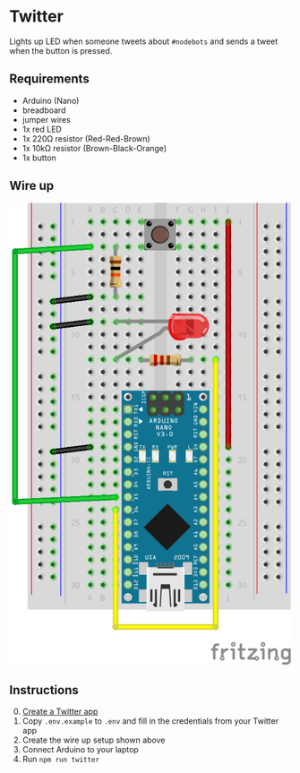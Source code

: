 # Twitter

Lights up LED when someone tweets about `#nodebots` and sends a tweet when the button is pressed.

## Requirements

- Arduino (Nano)
- breadboard
- jumper wires
- 1x red LED 
- 1x 220Ω resistor (Red-Red-Brown)
- 1x 10kΩ resistor (Brown-Black-Orange)
- 1x button

## Wire up

![](nano-button-led_bb.png)

## Instructions

0. [Create a Twitter app](https://apps.twitter.com/)
1. Copy `.env.example` to `.env` and fill in the credentials from your Twitter app
2. Create the wire up setup shown above
3. Connect Arduino to your laptop
4. Run `npm run twitter`